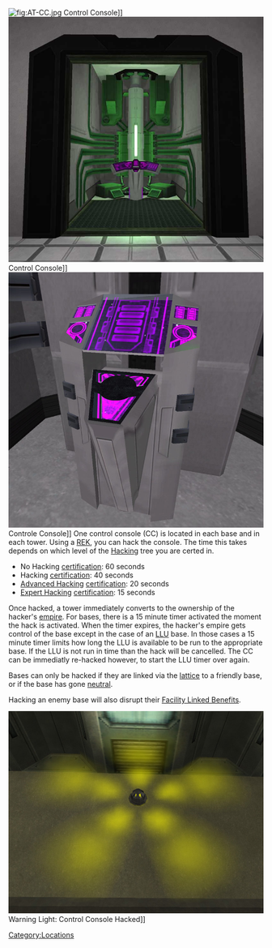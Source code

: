 ![](AT-CC.md.jpg "fig:AT-CC.jpg") Control Console\]\]
![](images/Basecc.jpg "fig:Basecc.jpg") Control Console\]\]
![](images/Tower_CC.jpg "fig:Tower_CC.jpg") Controle Console\]\] One control
console (CC) is located in each base and in each tower. Using a
[REK](Remote_Electronics_Kit.md "wikilink"), you can hack the console. The
time this takes depends on which level of the
[Hacking](<Hacking_(Certification)> "wikilink") tree you are certed in.

- No Hacking [certification](certification.md "wikilink"): 60 seconds
- Hacking [certification](certification.md "wikilink"): 40 seconds
- [Advanced Hacking](Advanced_Hacking.md "wikilink")
  [certification](certification.md "wikilink"): 20 seconds
- [Expert Hacking](Expert_Hacking.md "wikilink")
  [certification](certification.md "wikilink"): 15 seconds

Once hacked, a tower immediately converts to the ownership of the
hacker's [empire](empire.md "wikilink"). For bases, there is a 15 minute
timer activated the moment the hack is activated. When the timer
expires, the hacker's empire gets control of the base except in the case
of an [LLU](LLU.md "wikilink") base. In those cases a 15 minute timer
limits how long the LLU is available to be run to the appropriate base.
If the LLU is not run in time than the hack will be cancelled. The CC
can be immediatly re-hacked however, to start the LLU timer over again.

Bases can only be hacked if they are linked via the
[lattice](lattice.md "wikilink") to a friendly base, or if the base has
gone [neutral](neutral.md "wikilink").

Hacking an enemy base will also disrupt their [Facility Linked
Benefits](Facility_Linked_Benefit.md "wikilink").

![](images/Hacked_light.jpg "fig:Hacked_light.jpg") Warning Light: Control
Console Hacked\]\]

[Category:Locations](Category:Locations.md "wikilink")
